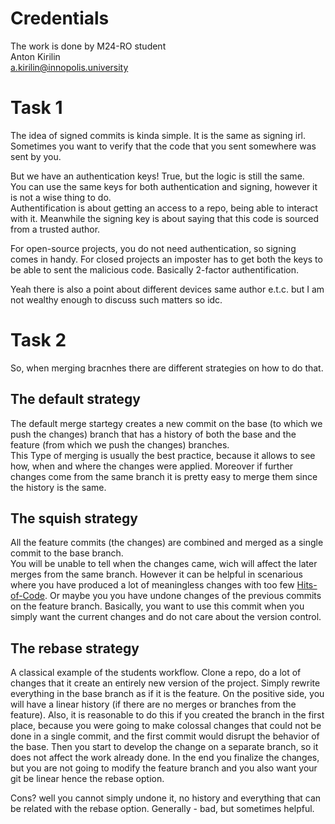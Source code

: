 # Credentials

The work is done by M24-RO student  
Anton Kirilin  
a.kirilin@innopolis.university  

# Task 1

The idea of signed commits is kinda simple. It is the same as signing irl. Sometimes you want to verify that the code that you sent somewhere was sent by you.  

But we have an authentication keys! True, but the logic is still the same.  
You can use the same keys for both authentication and signing, however it is not a wise thing to do.  
Authentification is about getting an access  to a repo, being able to interact with it. Meanwhile the signing key is about saying that this code is sourced from a trusted
author.  

For open-source projects, you do not need authentication, so signing comes in handy. For closed projects an imposter has to get both the keys to be able to sent the malicious code. Basically 2-factor authentification.  

Yeah there is also a point about different devices same author e.t.c. but I am not wealthy enough to discuss such matters so idc.

# Task 2

So, when merging bracnhes there are different strategies on how to do that. 

## The default strategy

The default merge startegy creates a new commit on the base (to which we push the changes) branch that has a history of both the base and the feature (from which we push the changes) branches.  
This Type of merging is usually the best practice, because it allows to see how, when and where the changes were applied. Moreover if further changes come from the same branch it is pretty easy to merge them since the history is the same.

## The squish strategy

All the feature commits (the changes) are combined and merged as a single commit to the base branch.  
You will be unable to tell when the changes came, wich will affect the later merges from the same branch. However it can be helpful in scenarious where you have produced a lot of meaningless changes with too few [Hits-of-Code](https://hitsofcode.com/). Or maybe you you have undone changes of the previous commits on the feature branch. Basically, you want to use this commit when you simply want the current changes and do not care about the version control. 

## The rebase strategy

A classical example of the students workflow. Clone a repo, do a lot of changes that it create an entirely new version of the project. Simply rewrite everything in the base branch as if it is the feature. On the positive side, you will have a linear history (if there are no merges or branches from the feature). Also, it is reasonable to do this if you created the branch in the first place, because you were going to make colossal changes that could not be done in a single commit, and the first commit would disrupt the behavior of the base.  Then you start to develop the change on a separate branch, so it does not affect the work already done. In the end you finalize the changes, but you are not going to modify the feature branch and you also want your git be linear hence the rebase option.  

Cons? well you cannot simply undone it, no history and everything that can be related with the rebase option. Generally - bad, but sometimes helpful.